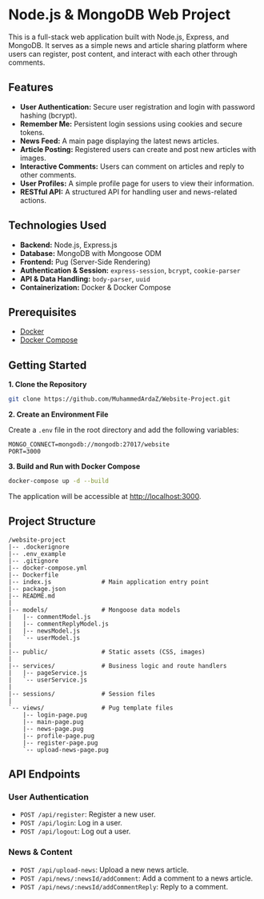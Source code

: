 # Node.js & MongoDB Web Project

This is a full-stack web application built with Node.js, Express, and MongoDB. It serves as a simple news and article sharing platform where users can register, post content, and interact with each other through comments.

## Features

- **User Authentication:** Secure user registration and login with password hashing (bcrypt).
- **Remember Me:** Persistent login sessions using cookies and secure tokens.
- **News Feed:** A main page displaying the latest news articles.
- **Article Posting:** Registered users can create and post new articles with images.
- **Interactive Comments:** Users can comment on articles and reply to other comments.
- **User Profiles:** A simple profile page for users to view their information.
- **RESTful API:** A structured API for handling user and news-related actions.

## Technologies Used

- **Backend:** Node.js, Express.js
- **Database:** MongoDB with Mongoose ODM
- **Frontend:** Pug (Server-Side Rendering)
- **Authentication & Session:** `express-session`, `bcrypt`, `cookie-parser`
- **API & Data Handling:** `body-parser`, `uuid`
- **Containerization:** Docker & Docker Compose

## Prerequisites

- [Docker](https://www.docker.com/get-started)
- [Docker Compose](https://docs.docker.com/compose/install/)

## Getting Started

**1. Clone the Repository**

```bash
git clone https://github.com/MuhammedArdaZ/Website-Project.git
```

**2. Create an Environment File**

Create a `.env` file in the root directory and add the following variables:

```env
MONGO_CONNECT=mongodb://mongodb:27017/website
PORT=3000
```

**3. Build and Run with Docker Compose**

```bash
docker-compose up -d --build
```

The application will be accessible at [http://localhost:3000](http://localhost:3000).

## Project Structure

```
/website-project
|-- .dockerignore
|-- .env_example
|-- .gitignore
|-- docker-compose.yml
|-- Dockerfile
|-- index.js              # Main application entry point
|-- package.json
|-- README.md
|
|-- models/               # Mongoose data models
|   |-- commentModel.js
|   |-- commentReplyModel.js
|   |-- newsModel.js
|   `-- userModel.js
|
|-- public/               # Static assets (CSS, images)
|
|-- services/             # Business logic and route handlers
|   |-- pageService.js
|   `-- userService.js
|
|-- sessions/             # Session files
|
`-- views/                # Pug template files
    |-- login-page.pug
    |-- main-page.pug
    |-- news-page.pug
    |-- profile-page.pug
    |-- register-page.pug
    `-- upload-news-page.pug
```

## API Endpoints

### User Authentication
- `POST /api/register`: Register a new user.
- `POST /api/login`: Log in a user.
- `POST /api/logout`: Log out a user.

### News & Content
- `POST /api/upload-news`: Upload a new news article.
- `POST /api/news/:newsId/addComment`: Add a comment to a news article.
- `POST /api/news/:newsId/addCommentReply`: Reply to a comment.